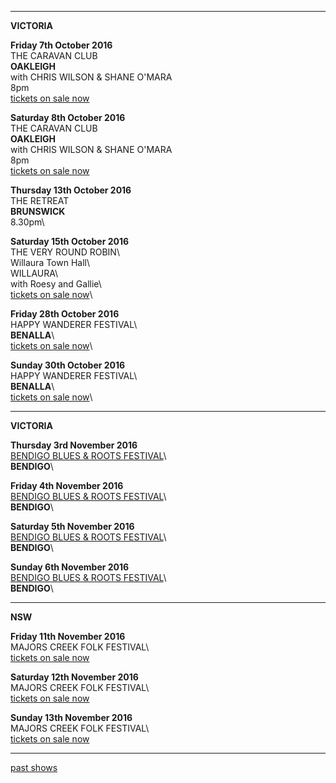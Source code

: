 * * * * *

**VICTORIA**  

**Friday 7th October 2016**\
THE CARAVAN CLUB\
**OAKLEIGH**\
with CHRIS WILSON & SHANE O'MARA\
8pm\
[tickets on sale now](http://www.caravanmusic.com.au/gigs/chris-wilson-shane-omara-4/)

**Saturday 8th October 2016**\
THE CARAVAN CLUB\
**OAKLEIGH**\
with CHRIS WILSON & SHANE O'MARA\
8pm\
[tickets on sale now](http://www.caravanmusic.com.au/gigs/chris-wilson-shane-omara-4/)  

**Thursday 13th October 2016**\
THE RETREAT\
**BRUNSWICK**\
8.30pm\  

**Saturday 15th October 2016**\
THE VERY ROUND ROBIN\    
Willaura Town Hall\    
WILLAURA\         
with Roesy and Gallie\    
[tickets on sale now](https://www.trybooking.com/Booking/BookingEventSummary.aspx?eid=225375)\  

**Friday 28th October 2016**\
HAPPY WANDERER FESTIVAL\    
**BENALLA**\    
[tickets on sale now](http://www.happywandererfestival.com/tickets-1/)\  

**Sunday 30th October 2016**\
HAPPY WANDERER FESTIVAL\    
**BENALLA**\    
[tickets on sale now](http://www.happywandererfestival.com/tickets-1/)\    

* * * * *

**VICTORIA**   

**Thursday 3rd November 2016**\
[BENDIGO BLUES & ROOTS FESTIVAL](http://www.bendigobluesandroots.com.au)\    
**BENDIGO**\  

**Friday 4th November 2016**\
[BENDIGO BLUES & ROOTS FESTIVAL](http://www.bendigobluesandroots.com.au)\    
**BENDIGO**\  

**Saturday 5th November 2016**\
[BENDIGO BLUES & ROOTS FESTIVAL](http://www.bendigobluesandroots.com.au)\    
**BENDIGO**\  

**Sunday 6th November 2016**\
[BENDIGO BLUES & ROOTS FESTIVAL](http://www.bendigobluesandroots.com.au)\    
**BENDIGO**\  

* * * * *

**NSW**  

**Friday 11th November 2016**\
MAJORS CREEK FOLK FESTIVAL\      
[tickets on sale now](http://majorscreekfestival.org/performers/)  

**Saturday 12th November 2016**\
MAJORS CREEK FOLK FESTIVAL\      
[tickets on sale now](http://majorscreekfestival.org/performers/)  

**Sunday 13th November 2016**\
MAJORS CREEK FOLK FESTIVAL\      
[tickets on sale now](http://majorscreekfestival.org/performers/)  
   
* * * * *


[past shows](?p=shows/archive/)